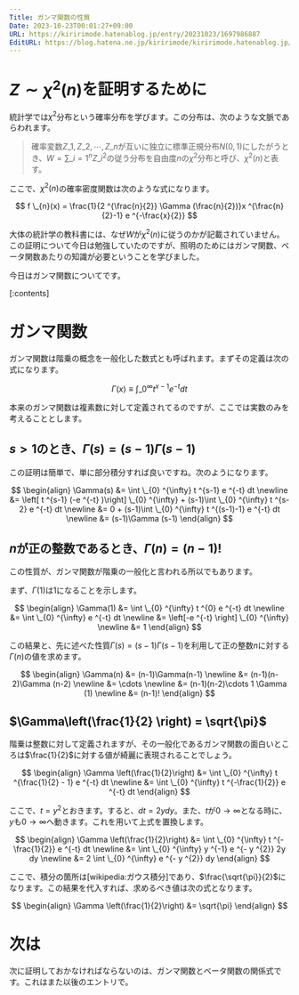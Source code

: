 ```yaml
---
Title: ガンマ関数の性質
Date: 2023-10-23T00:01:27+09:00
URL: https://kiririmode.hatenablog.jp/entry/20231023/1697986887
EditURL: https://blog.hatena.ne.jp/kiririmode/kiririmode.hatenablog.jp/atom/entry/6801883189052656263
---
```


# $Z \sim \chi ^2 (n)$を証明するために

統計学では$\chi ^2$分布という確率分布を学びます。この分布は、次のような文脈であらわれます。

> 確率変数$Z \_{1}, Z \_{2}, \cdots, Z \_{n}$が互いに独立に標準正規分布$N(0,1)$にしたがうとき、$W=\sum \_{i=1} ^{n} Z \_{i} ^{2}$の従う分布を自由度$n$の$\chi ^{2}$分布と呼び、$\chi ^{2} (n)$と表す。

ここで、$\chi ^{2} (n)$の確率密度関数は次のような式になります。

$$
f \_{n}(x) = \frac{1}{2 ^{\frac{n}{2}} \Gamma (\frac{n}{2})}x ^{\frac{n}{2}-1} e ^{-\frac{x}{2}}
$$

大体の統計学の教科書には、なぜ$W$が$\chi ^{2} (n)$に従うのかが記載されていません。この証明について今日は勉強していたのですが、照明のためにはガンマ関数、ベータ関数あたりの知識が必要ということを学びました。

今日はガンマ関数についてです。

[:contents]

# ガンマ関数

ガンマ関数は階乗の概念を一般化した数式とも呼ばれます。まずその定義は次の式になります。

$$
\Gamma(x) \equiv \int \_{0} ^{\infty} t ^{x-1} e ^{-t} dt
$$

本来のガンマ関数は複素数に対して定義されてるのですが、ここでは実数のみを考えることとします。

## $s > 1$のとき、$\Gamma(s) = (s-1)\Gamma (s-1)$

この証明は簡単で、単に部分積分すれば良いですね。次のようになります。

$$
\begin{align}
\Gamma(s) &= \int \_{0} ^{\infty} t ^{s-1} e ^{-t} dt \newline
  &= \left[ t ^{s-1} (-e ^{-t} )\right] \_{0} ^{\infty} + (s-1)\int \_{0} ^{\infty} t ^{s-2} e ^{-t} dt \newline
  &= 0 + (s-1)\int \_{0} ^{\infty} t ^{(s-1)-1} e ^{-t} dt \newline
  &= (s-1)\Gamma (s-1)
\end{align}
$$

## $n$が正の整数であるとき、$\Gamma(n) = (n-1)!$

この性質が、ガンマ関数が階乗の一般化と言われる所以でもあります。

まず、$\Gamma(1)$は$1$になることを示します。

$$
\begin{align}
  \Gamma(1) &= \int \_{0} ^{\infty} t ^{0} e ^{-t} dt \newline
    &= \int \_{0} ^{\infty} e ^{-t} dt \newline
    &= \left[-e ^{-t} \right] \_{0} ^{\infty} \newline
    &= 1
\end{align}
$$

この結果と、先に述べた性質$\Gamma (s) = (s-1)\Gamma (s-1)$を利用して正の整数$n$に対する$\Gamma(n)$の値を求めます。

$$
\begin{align}
  \Gamma(n) &= (n-1)\Gamma(n-1) \newline
    &= (n-1)(n-2)\Gamma (n-2) \newline
    &= \cdots \newline
    &= (n-1)(n-2)\cdots 1 \Gamma (1) \newline
    &= (n-1)!
\end{align}
$$

## $\Gamma\left(\frac{1}{2} \right) = \sqrt{\pi}$

階乗は整数に対して定義されますが、その一般化であるガンマ関数の面白いところは$\frac{1}{2}$に対する値が綺麗に表現されることでしょう。

$$
\begin{align}
\Gamma \left(\frac{1}{2}\right) &= \int \_{0} ^{\infty} t ^{\frac{1}{2} - 1} e ^{-t} dt \newline
  &= \int \_{0} ^{\infty} t ^{-\frac{1}{2}} e ^{-t} dt
\end{align}
$$

ここで、$t=y ^2$とおきます。すると、$dt = 2y dy$。また、$t$が$0 \rightarrow \infty$となる時に、$y$も$0 \rightarrow \infty$へ動きます。これを用いて上式を置換します。

$$
\begin{align}
\Gamma \left(\frac{1}{2}\right) &= \int \_{0} ^{\infty} t ^{-\frac{1}{2}} e ^{-t} dt \newline
  &= \int \_{0} ^{\infty} y ^{-1} e ^{- y ^{2}} 2y dy \newline
  &= 2 \int \_{0} ^{\infty} e ^{- y ^{2}} dy
\end{align}
$$

ここで、積分の箇所は[wikipedia:ガウス積分]であり、$\frac{\sqrt{\pi}}{2}$になります。この結果を代入すれば、求めるべき値は次の式となります。

$$
\begin{align}
\Gamma \left(\frac{1}{2}\right) &= \sqrt{\pi}
\end{align}
$$

# 次は

次に証明しておかなければならないのは、ガンマ関数とベータ関数の関係式です。これはまた以後のエントリで。

